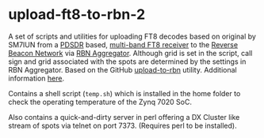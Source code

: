 # upload-ft8-to-rbn-2
A set of scripts and utilities for uploading FT8 decodes based on original by SM7IUN 
from a [PDSDR](https://pavel-demin.github.io/qmtech-xc7z020-notes/components/) based, 
[multi-band FT8 receiver](https://pavel-demin.github.io/qmtech-xc7z020-notes/) 
to the [Reverse Beacon Network](http://www.reversebeacon.net) via 
[RBN Aggregator](http://www.reversebeacon.net/pages/Aggregator+34). 
Although grid is set in the script, call sign and grid associated 
with the spots are determined by the settings in RBN Aggregator. 
Based on the GitHub [upload-to-rbn](https://github.com/bjornekelund/upload-to-rbn) 
utility. Additional information [here](https://sm7iun.ekelund.nu/redpitaya/ft8skimmer). 

Contains a shell script (`temp.sh`) which is installed in the home
folder to check the operating temperature of the Zynq 7020 SoC. 

Also contains a quick-and-dirty server in perl offering a DX 
Cluster like stream of spots via telnet on port 7373. 
(Requires perl to be installed).

